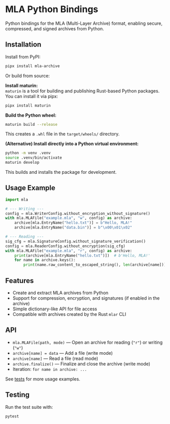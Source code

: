 # MLA Python Bindings

Python bindings for the MLA (Multi-Layer Archive) format, enabling secure, compressed, and signed archives from Python.

## Installation

Install from PyPI:

```sh
pipx install mla-archive
```

Or build from source:

**Install maturin:**  
   `maturin` is a tool for building and publishing Rust-based Python packages.  
   You can install it via pipx:

   ```sh
   pipx install maturin
   ```

**Build the Python wheel:**

   ```sh
   maturin build --release
   ```

   This creates a `.whl` file in the `target/wheels/` directory.

**(Alternative) Install directly into a Python virtual environment:**

   ```sh
   python -m venv .venv
   source .venv/bin/activate
   maturin develop
   ```

   This builds and installs the package for development.

## Usage Example

```python
import mla

# --- Writing ---
config = mla.WriterConfig.without_encryption_without_signature()
with mla.MLAFile("example.mla", "w", config) as archive:
    archive[mla.EntryName("hello.txt")] = b"Hello, MLA!"
    archive[mla.EntryName("data.bin")] = b"\x00\x01\x02"

# --- Reading ---
sig_cfg = mla.SignatureConfig.without_signature_verification()
config = mla.ReaderConfig.without_encryption(sig_cfg)
with mla.MLAFile("example.mla", "r", config) as archive:
    print(archive[mla.EntryName("hello.txt")])  # b'Hello, MLA!'
    for name in archive.keys():
        print(name.raw_content_to_escaped_string(), len(archive[name]))
```

## Features

- Create and extract MLA archives from Python
- Support for compression, encryption, and signatures (if enabled in the archive)
- Simple dictionary-like API for file access
- Compatible with archives created by the Rust `mlar` CLI

## API

- `mla.MLAFile(path, mode)` — Open an archive for reading (`"r"`) or writing (`"w"`)
- `archive[name] = data` — Add a file (write mode)
- `archive[name]` — Read a file (read mode)
- `archive.finalize()` — Finalize and close the archive (write mode)
- Iteration: `for name in archive: ...`

See [tests](tests) for more usage examples.

## Testing

Run the test suite with:

```sh
pytest
```
